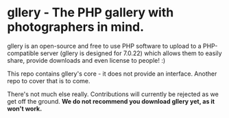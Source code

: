 # gllery - The PHP gallery with photographers in mind.
gllery is an open-source and free to use PHP software to upload to a PHP-compatible server (gllery is designed for 7.0.22)
which allows them to easily share, provide downloads and even license to people! :)

This repo contains gllery's core - it does not provide an interface. Another repo to cover that is to come.

There's not much else really. Contributions will currently be rejected as we get off the ground. **We do not recommend you download gllery yet, as it won't work.**
